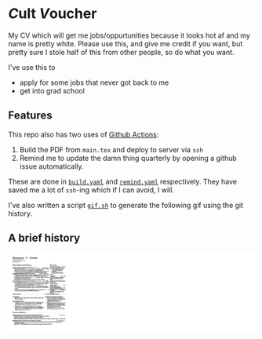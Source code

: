 # *C*ult *V*oucher

My CV which will get me jobs/oppurtunities because it looks hot af and my name is pretty white.
Please use this, and give me credit if you want, but pretty sure I stole half of this from other people, so do what you want.

I've use this to

- apply for some jobs that never got back to me
- get into grad school

## Features

This repo also has two uses of [Github Actions](https://github.com/features/actions):

1.  Build the PDF from `main.tex` and deploy to server via `ssh`
2.  Remind me to update the damn thing quarterly by opening a github issue automatically.

These are done in [`build.yaml`](./.github/workflows/build.yaml) and [`remind.yaml`](./.github/workflows/remind.yaml) respectively.
They have saved me a lot of `ssh`-ing which if I can avoid, I will.

I've also written a script [`gif.sh`](./gif.sh) to generate the following gif using the git history.

## A brief history

![an animated history of this CV](./anim.gif)
